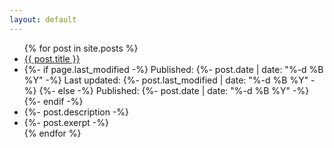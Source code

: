 ```yaml
---
layout: default
---
```



<ul>
    {% for post in site.posts %}
        <li>
            <a href="{{ post.permalink }}" title="{{ post.description }}">{{ post.title }}</a>
        </li>
        <li>
            {%- if page.last_modified -%}
                Published: {%- post.date | date: "%-d %B %Y" -%}
                Last updated: {%- post.last_modified | date: "%-d %B %Y" -%}
            {%- else -%}
                Published: {%- post.date | date: "%-d %B %Y" -%}
            {%- endif -%}
        </li>
        <li>
            {%- post.description -%}
        </li>
        <li>
            {%- post.exerpt -%}
        </li>
    {% endfor %}
</ul>